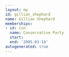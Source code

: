 ```yaml
---
layout: mp
id: gillian_shephard
name: Gillian Shephard
memberships:
- id: con
  name: Conservative Party
  start: 
  end: '2005-03-18'
autogenerated: true
---
```


